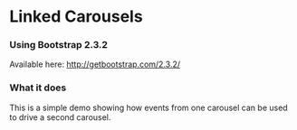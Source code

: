 # Linked Carousels

### Using Bootstrap 2.3.2
Available here: http://getbootstrap.com/2.3.2/

### What it does
This is a simple demo showing how events from one carousel can be used to drive a second carousel.
